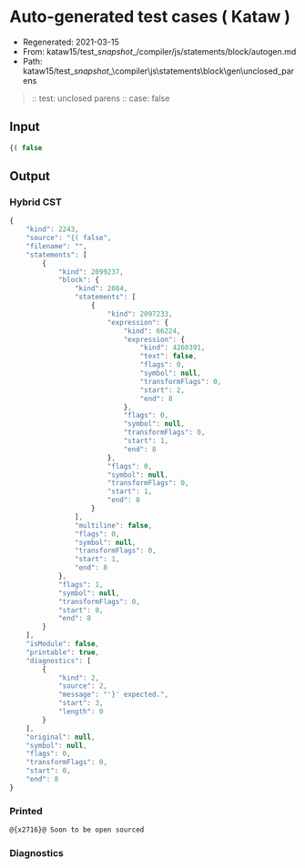 # Auto-generated test cases ( Kataw )
- Regenerated: 2021-03-15
- From: kataw15/test\__snapshot__/compiler/js/statements/block/autogen.md
- Path: kataw15/test\__snapshot__\compiler\js\statements\block\gen\unclosed_parens
> :: test: unclosed parens
> :: case: false
## Input

`````js
{( false
`````

## Output

### Hybrid CST

```javascript
{
    "kind": 2243,
    "source": "{( false",
    "filename": "",
    "statements": [
        {
            "kind": 2099237,
            "block": {
                "kind": 2084,
                "statements": [
                    {
                        "kind": 2097233,
                        "expression": {
                            "kind": 66224,
                            "expression": {
                                "kind": 4260391,
                                "text": false,
                                "flags": 0,
                                "symbol": null,
                                "transformFlags": 0,
                                "start": 2,
                                "end": 8
                            },
                            "flags": 0,
                            "symbol": null,
                            "transformFlags": 0,
                            "start": 1,
                            "end": 8
                        },
                        "flags": 0,
                        "symbol": null,
                        "transformFlags": 0,
                        "start": 1,
                        "end": 8
                    }
                ],
                "multiline": false,
                "flags": 0,
                "symbol": null,
                "transformFlags": 0,
                "start": 1,
                "end": 8
            },
            "flags": 1,
            "symbol": null,
            "transformFlags": 0,
            "start": 0,
            "end": 8
        }
    ],
    "isModule": false,
    "printable": true,
    "diagnostics": [
        {
            "kind": 2,
            "source": 2,
            "message": "'}' expected.",
            "start": 3,
            "length": 0
        }
    ],
    "original": null,
    "symbol": null,
    "flags": 0,
    "transformFlags": 0,
    "start": 0,
    "end": 8
}
```

### Printed

```javascript
@{x2716}@ Soon to be open sourced
```

### Diagnostics

```javascript

```

